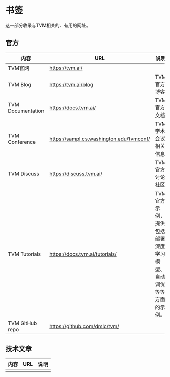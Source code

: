 # 书签  
这一部分收录与TVM相关的、有用的网址。  
## 官方  
| 内容 | URL | 说明 |  
| - | - | - |  
| TVM官网 | https://tvm.ai/ | |  
| TVM Blog | https://tvm.ai/blog | TVM官方博客 |  
| TVM Documentation | https://docs.tvm.ai/ | TVM官方文档 |  
| TVM Conference | https://sampl.cs.washington.edu/tvmconf/ | TVM学术会议相关信息 |  
| TVM Discuss | https://discuss.tvm.ai/ | TVM官方讨论社区 |  
| TVM Tutorials | https://docs.tvm.ai/tutorials/ | TVM官方示例，提供包括部署深度学习模型、自动调优等等方面的示例。 |  
| TVM GitHub repo | https://github.com/dmlc/tvm/ |  |  

## 技术文章  
| 内容 | URL | 说明 |  
| - | - | - |  
|  |  |  |  